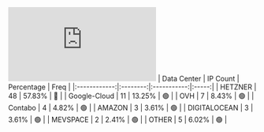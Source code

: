 ![Diagramm](https://github.com/obajay/StateSync-snapshots/blob/main/Projects/Umee/1/README.md)
| Data Center | IP Count | Percentage | Freq |
|:------------:|:--------:|:-----------:|:-----:|
| HETZNER | 48 | 57.83% | 🔴 |
| Google-Cloud | 11 | 13.25% | 🟢 |
| OVH | 7 | 8.43% | 🟢 |
| Contabo | 4 | 4.82% | 🟢 |
| AMAZON | 3 | 3.61% | 🟢 |
| DIGITALOCEAN | 3 | 3.61% | 🟢 |
| MEVSPACE | 2 | 2.41% | 🟢 |
| OTHER | 5 | 6.02% | 🟢 |